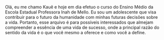 Olá, eu me chamo Kauê e hoje em dia efetuo o curso do Ensino Médio da Escola Estadual Professora Inah de Mello. Eu sou um adolescente que visa contribuir para o futuro da humanidade com minhas futuras decisões sobre a vida. Portanto, esse arquivo é para possíveis interessados que almejam compreender a essência de uma vida de sucesso, onde a principal razão do sentido da vida é o que você mesmo a oferece e como você a define.
